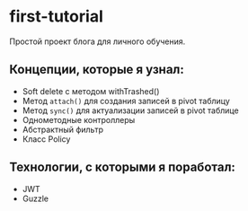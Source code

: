 # first-tutorial


Простой проект блога для личного обучения.

## Концепции, которые я узнал:
- Soft delete с методом withTrashed() 
- Метод `attach()` для создания записей в pivot таблицу
- Метод `sync()` для актуализации записей в pivot таблице
- Однометодные контроллеры
- Абстрактный фильтр
- Класс Policy

## Технологии, с которыми я поработал:

- JWT
- Guzzle
